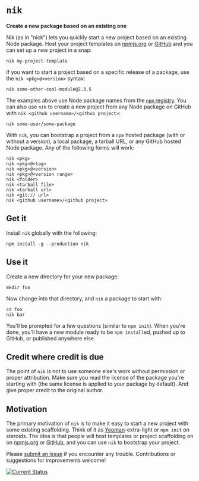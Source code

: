 # `nik`
**Create a new package based on an existing one**

Nik (as in "nick") lets you quickly start a new project based on an existing Node package.  Host your project templates on [npmjs.org](http://npmjs.org/) or [GitHub](https://github.com/) and you can set up a new project in a snap:

    nik my-project-template

If you want to start a project based on a specific release of a package, use the `nik <pkg>@<version>` syntax:

    nik some-other-cool-module@2.3.5

The examples above use Node package names from the [`npm` registry](http://npmjs.org/).  You can also use `nik` to create a new project from any Node package on GitHub with `nik <github username>/<github project>`:

    nik some-user/some-package

With `nik`, you can bootstrap a project from a `npm` hosted package (with or without a version), a local package, a tarball URL, or any GitHub hosted Node package.  Any of the following forms will work:

    nik <pkg>
    nik <pkg>@<tag>
    nik <pkg>@<version>
    nik <pkg>@<version range>
    nik <folder>
    nik <tarball file>
    nik <tarball url>
    nik <git:// url>
    nik <github username>/<github project>

## Get it

Install `nik` globally with the following:

    npm install -g --production nik

## Use it

Create a new directory for your new package:

    mkdir foo

Now change into that directory, and `nik` a package to start with:

    cd foo
    nik bar

You'll be prompted for a few questions (similar to `npm init`).  When you're done, you'll have a new module ready to be `npm install`ed, pushed up to GitHub, or published anywhere else.

## Credit where credit is due

The point of `nik` is not to use someone else's work without permission or proper attribution.  Make sure you read the license of the package you're starting with (the same license is applied to your package by default).  And give proper credit to the original author.

## Motivation

The primary motivation of `nik` is to make it easy to start a new project with some existing scaffolding.  Think of it as [Yeoman](http://yeoman.io/)-extra-light or `npm init` on steroids.  The idea is that people will host templates or project scaffolding on on [npmjs.org](http://npmjs.org/) or [GitHub](https://github.com/), and you can use `nik` to bootstrap your project.

Please [submit an issue](https://github.com/tschaub/nik/issues) if you encounter any trouble.  Contributions or suggestions for improvements welcome!

[![Current Status](https://secure.travis-ci.org/tschaub/nik.png?branch=master)](https://travis-ci.org/tschaub/nik)
